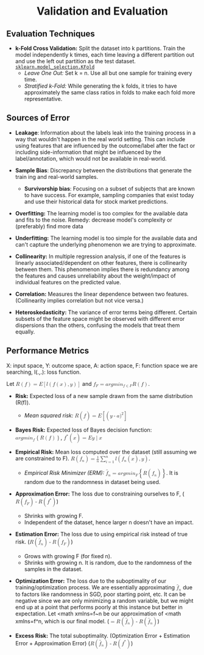 <center><h1>Validation and Evaluation</h1></center>

## Evaluation Techniques
- **k-Fold Cross Validation:** Split the dataset into k
partitions. Train the model independently k times, each time leaving a different partition out and use the left out partition as the test dataset.
[`sklearn.model_selection.KFold`](http://scikit-learn.org/stable/modules/generated/sklearn.model_selection.KFold.html)
  - *Leave One Out:* Set k = n. Use all but one sample for training every time.
  - *Stratified k-Fold:* While generating the k folds, it tries to have approximately the same class ratios in folds to make each fold more representative.

## Sources of Error
- **Leakage**: Information about the labels leak into the training process in a way that wouldn't happen in the real world setting. This can include using features that are influenced by the outcome/label after the fact or including side-information that might be influenced by the label/annotation, which would not be available in real-world.

- **Sample Bias**: Discrepancy between the distributions that generate the train ing and real-world samples.
  - **Survivorship bias**: Focusing on a subset of subjects that are known to have success. For example, sampling companies that exist today and use their historical data for stock market predictions.

- **Overfitting:** The learning model is too complex for the available data and fits to the noise. Remedy: decrease model's complexity or (preferably) find more data

- **Underfitting:** The learning model is too simple for the available data and can't capture the underlying phenomenon we are trying to approximate.

- **Collinearity:** In multiple regression analysis, if one of the features is linearly associated/dependent on other features, there is collinearity between them. This phenomenon implies there is redundancy among the features and causes unreliability about the weight/impact of individual features on the predicted value.

- **Correlation:** Measures the linear dependence between two features. (Collinearity implies correlation but not vice versa.)

- **Heteroskedasticity:** The variance of error terms being different. Certain subsets of the feature space might be observed with different error dispersions than the others, confusing the models that treat them equally. 

## Performance Metrics
X: input space, Y: outcome space, A: action space, F: function space we are searching, l(.,.): loss function.

Let <math><mi>R</mi><mo>(</mo><mi>f</mi><mo>)</mo><mo>=</mo><mi>E</mi><mo>[</mo><mi>l</mi><mo>(</mo><mi>f</mi><mo>(</mo><mi>x</mi><mo>)</mo><mo>,</mo><mi>y</mi><mo>)</mo><mo>]</mo></math> and <math><msub><mi>f</mi><mi>F</mi></msub><mo>=</mo><mi>a</mi><mi>r</mi><mi>g</mi><mi>m</mi><mi>i</mi><msub><mi>n</mi><mrow><mi>f</mi><mo>&#x2208;</mo><mi>F</mi></mrow></msub><mrow><mi>R</mi><mo>(</mo><mi>f</mi><mo>)</mo></mrow></math>.

- **Risk:** Expected loss of a new sample drawn from the same distribution (R(f)).
  - *Mean squared risk:* <math><mi>R</mi><mo>(</mo><mi>f</mi><mo>)</mo><mo>=</mo><mi>E</mi><mo>[</mo><mo>(</mo><mi>y</mi><mo>-</mo><mi>a</mi><msup><mi>)</mi><mn>2</mn></msup><mo>]</mo></math>
- **Bayes Risk:** Expected loss of Bayes decision function: <math><mi>a</mi><mi>r</mi><mi>g</mi><mi>m</mi><mi>i</mi><msub><mi>n</mi><mi>f</mi></msub><mo>{</mo><mi>R</mi><mo>(</mo><mi>f</mi><mo>)</mo><mo>}</mo></math>, <math><msup><mi>f</mi><mo>*</mo></msup><mo>(</mo><mi>x</mi><mo>)</mo><mo>=</mo><mi>E</mi><mfenced open="[" close="]"><mrow><mi>y</mi><mo>|</mo><mi>x</mi></mrow></mfenced></math>

- **Empirical Risk:** Mean loss computed over the dataset (still assuming we are constrained to F). <math><mi>R</mi><mo>(</mo><msub><mi>f</mi><mi>n</mi></msub><mo>)</mo><mo>=</mo><mfrac><mn>1</mn><mi>n</mi></mfrac><munderover><mo>&#x2211;</mo><mrow><mi>i</mi><mo>=</mo><mn>1</mn></mrow><mi>n</mi></munderover><mi>l</mi><mo>(</mo><msub><mi>f</mi><mi>n</mi></msub><mo>(</mo><mi>x</mi><mo>)</mo><mo>,</mo><mi>y</mi><mo>)</mo></math>.
  - *Empirical Risk Minimizer (ERM):* <math><msub><mover><mi>f</mi><mo>^</mo></mover><mi>n</mi></msub><mo>=</mo><mi>a</mi><mi>r</mi><mi>g</mi><mi>m</mi><mi>i</mi><msub><mi>n</mi><mi>F</mi></msub><mo>{</mo><mi>R</mi><mo>(</mo><msub><mi>f</mi><mi>n</mi></msub><mo>)</mo><mo>}</mo></math>. It is random due to the randomness in dataset being used. 

- **Approximation Error:** The loss due to constraining ourselves to F, (<math><mi>R</mi><mo>(</mo><msub><mi>f</mi><mi>F</mi></msub><mo>)</mo><mo>-</mo><mi>R</mi><mo>(</mo><msup><mi>f</mi><mo>*</mo></msup><mo>)</mo></math>)
  - Shrinks with growing F.
  - Independent of the dataset, hence larger n doesn't have an impact.

- **Estimation Error:** The loss due to using empirical risk instead of true risk. (<math><mi>R</mi><mo>(</mo><msub><mover><mi>f</mi><mo>^</mo></mover><mi>n</mi></msub><mo>)</mo><mo>-</mo><mi>R</mi><mo>(</mo><msub><mi>f</mi><mi>F</mi></msub><mo>)</mo></math>)
  - Grows with growing F (for fixed n).
  - Shrinks with growing n. It is random, due to the randomness of the samples in the dataset.

- **Optimization Error:** The loss due to the suboptimality of our training/optimization process. We are essentially approximating <math><msub><mover><mi>f</mi><mo>^</mo></mover><mi>n</mi></msub></math> due to factors like randomness in SGD, poor starting point, etc. It can be negative since we are only minimizing a random variable, but we might end up at a point that performs poorly at this instance but better in expectation. Let <math xmlns=<msub><mover><mi>f</mi><mo>~</mo></mover><mi>n</mi></msub></math> be our approximation of <math xmlns=<msub><mover><mi>f</mi><mo>^</mo></mover><mi>n</mi></msub></math>, which is our final model. (<math><mo>=</mo><mi>R</mi><mo>(</mo><msub><mover><mi>f</mi><mo>~</mo></mover><mi>n</mi></msub><mo>)</mo><mo>-</mo><mi>R</mi><mo>(</mo><msub><mover><mi>f</mi><mo>^</mo></mover><mi>n</mi></msub><mo>)</mo></math>)

- **Excess Risk:** The total suboptimality. (Optimization Error + Estimation Error + Approximation Error) (<math><mi>R</mi><mo>(</mo><msub><mover><mi>f</mi><mo>~</mo></mover><mi>n</mi></msub><mo>)</mo><mo>-</mo><mi>R</mi><mo>(</mo><msup><mi>f</mi><mo>*</mo></msup><mo>)</mo></math>)